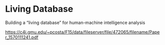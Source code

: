 # Living Database

Building a “living database” for human-machine intelligence analysis

https://c4i.gmu.edu/~pcosta/F15/data/fileserver/file/472065/filename/Paper_1570111241.pdf